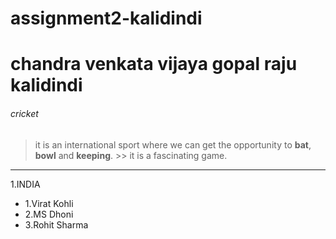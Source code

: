 # assignment2-kalidindi

# chandra venkata vijaya gopal raju kalidindi
###### cricket
> it is an international sport where we can get the opportunity to **bat**, **bowl** and **keeping**. >> it is a fascinating game.
--- 

1.INDIA   
   * 1.Virat Kohli 
   * 2.MS Dhoni 
   * 3.Rohit Sharma
